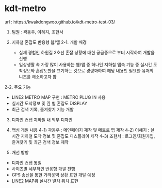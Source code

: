 # kdt-metro
url : https://kwakdongwoo.github.io/kdt-metro-test-03/


 1. 팀원 : 
곽동우, 이혜지, 조현서

 2. 지하철 혼잡도 반응형 웹/앱
  2-1. 개발 배경
    * 실제 경험인 하원길 2호선 혼잡 상황에 대한 궁금증으로 부터 시작하여 개발을 진행
    * 일상생활 속 가장 많이 사용하는 웹/앱 중 하나인 지하철 앱속 기능 중 실시간 도착정보와 혼잡도만을 표기하는 것으로 경령화하여 해당 내용만 필요한 유저의 니즈를 해소하고자 함
   

  2-2. 주요 기능
   - LINE2 METRO MAP 구현
    : METRO PLUG IN 사용
   - 실시간 도착정보 및 칸 별 혼잡도 DISPLAY
   - 최근 검색 기록, 즐겨찾기 기능 개발
 
 
3. 디자인 컨셉
 지하철 내 외부 디자인 


4. 핵심 개발 내용
 4-1) 곽동우 : 메인페이지 제작 및 메트로 맵 제작 
 4-2) 이혜지 : 실시간 지하철 도착 정보 및 혼잡도 디스플레이 제작
 4-3) 조현서 : 로그인/회원가입, 즐겨찾기 및 최근 검색 정보 제작
 
 5. 개선 방향
   - 디자인 컨셉 통일
   - 사이즈별 세부적인 반응형 개발 진행
   - GPS 송신을 통한 가까운역 상황 표현 개발 예정
   - LINE2 MAP위 실시간 열차 위치 표현

